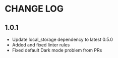 # CHANGE LOG

## 1.0.1

- Update local_storage dependency to latest 0.5.0
- Added and fixed linter rules
- Fixed default Dark mode problem from PRs
